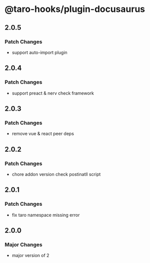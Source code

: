 # @taro-hooks/plugin-docusaurus

## 2.0.5

### Patch Changes

- support auto-import plugin

## 2.0.4

### Patch Changes

- support preact & nerv check framework

## 2.0.3

### Patch Changes

- remove vue & react peer deps

## 2.0.2

### Patch Changes

- chore addon version check postinatll script

## 2.0.1

### Patch Changes

- fix taro namespace missing error

## 2.0.0

### Major Changes

- major version of 2
